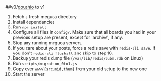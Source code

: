 ##v0/[doushio](https://github.com/lalcmellkmal/doushio) to v1
1. Fetch a fresh meguca directory
2. Install dependancies
3. Run `npm install`
4. Configure all files in `config/`. Make sure that all boards you had in 
your previous setup are present, except for 'archive', if any.
5. Stop any running meguca servers. 
6. If you care about your posts, force a redis save with `redis-cli save`. If 
you don't `redis-cli flushall` and skip to step 10.
7. Backup your redis dump file (`/var/lib/redis/dubm.rdb` on Linux)
8. Run `scripts/migration_0to1.js`
9. Copy over `www/{src,mid,thum}` from your old setup to the new one
10. Start the server
